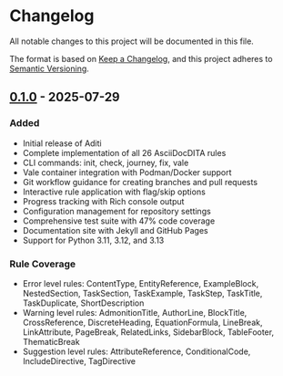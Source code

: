 # Changelog

All notable changes to this project will be documented in this file.

The format is based on [Keep a Changelog](https://keepachangelog.com/en/1.0.0/),
and this project adheres to [Semantic Versioning](https://semver.org/spec/v2.0.0.html).

## [0.1.0] - 2025-07-29

### Added
- Initial release of Aditi
- Complete implementation of all 26 AsciiDocDITA rules
- CLI commands: init, check, journey, fix, vale
- Vale container integration with Podman/Docker support
- Git workflow guidance for creating branches and pull requests
- Interactive rule application with flag/skip options
- Progress tracking with Rich console output
- Configuration management for repository settings
- Comprehensive test suite with 47% code coverage
- Documentation site with Jekyll and GitHub Pages
- Support for Python 3.11, 3.12, and 3.13

### Rule Coverage
- Error level rules: ContentType, EntityReference, ExampleBlock, NestedSection, TaskSection, TaskExample, TaskStep, TaskTitle, TaskDuplicate, ShortDescription
- Warning level rules: AdmonitionTitle, AuthorLine, BlockTitle, CrossReference, DiscreteHeading, EquationFormula, LineBreak, LinkAttribute, PageBreak, RelatedLinks, SidebarBlock, TableFooter, ThematicBreak
- Suggestion level rules: AttributeReference, ConditionalCode, IncludeDirective, TagDirective

[0.1.0]: https://github.com/rolfedh/aditi/releases/tag/v0.1.0